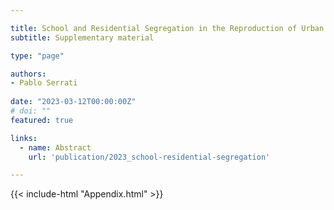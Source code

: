 ```yaml
---

title: School and Residential Segregation in the Reproduction of Urban Segregation. A Case Study in Buenos Aires
subtitle: Supplementary material

type: "page"

authors:
- Pablo Serrati  
 
date: "2023-03-12T00:00:00Z"
# doi: ""  
featured: true

links:
  - name: Abstract
    url: 'publication/2023_school-residential-segregation'

--- 
```


{{< include-html "Appendix.html" >}}
